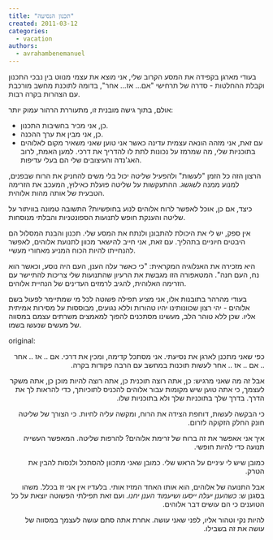 ```yaml
---
title: "תכנון הנסיעה"
created: 2011-03-12
categories: 
  - vacation
authors: 
  - avrahambenemanuel
---
```

בעודי מארגן בקפידה את המסע הקרוב שלי, אני מוצא את עצמי מנווט בין נבכי התכנון וקבלת ההחלטות - סדרה של תרחישי "אם... אז... אחר", בדומה לתוכנת מחשב מורכבת עם הצהרות בקרה רבות.

אולם, בתוך גישה מובנית זו, מתעוררת הרהור עמוק יותר:

- כן, אני מכיר בחשיבות התכנון.
- כן, אני מבין את ערך ההכנה.
- עם זאת, אני מזהה הונאה עצמית עדינה כאשר אני טוען שאני משאיר מקום לאלוהים בתוכניות שלי, מה שמרמז על נכונות לתת לו להדריך את דרכי. למען האמת, לרוב האג'נדה והעיצובים שלי הם בעלי עדיפות.

הרצון הזה כל הזמן "לעשות" ולהפעיל שליטה יכול בלי משים להחניק את הרוח שבפנים, למנוע ממנה לשגשג. ההתעקשות על שליטה פועלת כאילוץ, המעכב את הזרימה הטבעית של אותה מהות אלוהית.

כיצד, אם כן, אוכל לאפשר לרוח אלוהים לנוע בחופשיות? התשובה טמונה בוויתור על שליטה והענקת חופש לתנועות הספונטניות והבלתי מנוסחות.

אין ספק, יש לי את היכולת להתבונן ולנתח את המסע שלי. תכנון והבנת המסלול הם היבטים חיוניים בתהליך. עם זאת, אני חייב להישאר מכוון לתנועת אלוהים, לאפשר להנחייתו להיות הכוח המניע מאחורי מעשיי.

היא מזכירה את האנלוגיה המקראית: "כי כאשר עלה הענן, העם היה נוסע, וכאשר הוא נח, העם חנה". המטאפורה הזו מגבשת את הרעיון שהתנועות שלי צריכות להתיישר עם הזרימה האלוהית, להגיב לרמזים העדינים של הנחיית אלוהים.

בעודי מהרהר בתובנות אלו, אני מציע תפילה פשוטה לכל מי שמתיימר לפעול בשם אלוהים - יהי רצון שכוונותינו יהיו טהורות וללא נגועים, מבוססות על מסירות אמיתית אליו. שכן ללא טוהר הלב, מעשינו מסתכנים להפוך למאמצים משרתים עצמם במסווה של מעשים שנעשו בשמו.

original:
<div dir="rtl">
כפי שאני מתכנן לארגן את נסיעתי. אני מסתכל קדימה, ומכין את דרכי. אם .. אז .. אחר .. אם .. אז .. אחר לעשות תוכנות במחשב עם הרבה פקודות בקרה.

אבל זה מה שאני מרגיש: כן, אתה רוצה תוכנית כן, אתה רוצה להיות מוכן כן, אתה משקר לעצמך, כי אתה טוען שיש מקומות עבור אלוהים להכניס לתוכיותך, כדי להראות לך את הדרך. בדרך שלך בתוכניות שלך ולא בתוכניות שלו.

כי הבקשה לעשות, דוחפת הצידה את הרוח, ומקשה עליה לחיות. כי הצורך של שליטה חונק החלק הזקוקה לזרום.

איך אני אאפשר את זה ברוח של זרימת אלוהים? להרפות שליטה. המאפשר העשייה תנועה כדי להיות חופשי.

כמובן שיש לי עיניים על הראש שלי. כמובן שאני מתכוון להסתכל ולנסות להבין את הטרק.

אבל התנועה של אלוהים, הוא אותו האחד המזיז אותי. בלעדיו אין אני זז בכלל. משהו בסגנן ש: _כשהענן יעלה ייסעו ושיעמוד הענן יחנו._ ועם זאת תפילתי הפשוטה יוצאת על כל הטוענים כי הם עושים דבר אלוהים.

להיות נקי וטהור אליו, לפני שאני עושה. אחרת אתה סתם עושה לעצמך במסווה של עושה את זה בשבילו.
</div>